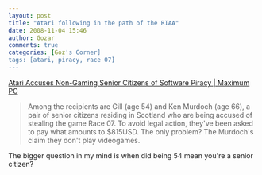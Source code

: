 ```yaml
---
layout: post
title: "Atari following in the path of the RIAA"
date: 2008-11-04 15:46
author: Gozar
comments: true
categories: [Goz's Corner]
tags: [atari, piracy, race 07]
---
```

<a href="http://www.maximumpc.com/article/news/atari_accuses_nongaming_senior_citizens_software_piracy">Atari Accuses Non-Gaming Senior Citizens of Software Piracy | Maximum PC</a> 
 <blockquote>Among the recipients are Gill (age 54) and Ken Murdoch (age 66), a pair of senior citizens residing in Scotland who are being accused of stealing the game Race 07. To avoid legal action, they've been asked to pay what amounts to $815USD. The only problem? The Murdoch's claim they don't play videogames.
</blockquote>

<p>The bigger question in my mind is when did being 54 mean you're a senior citizen?
